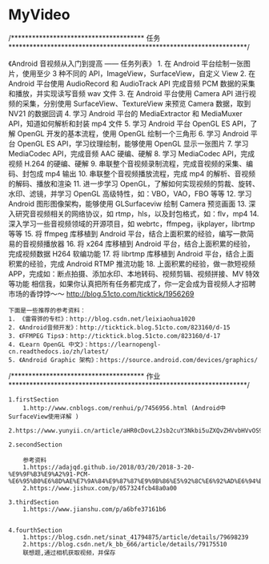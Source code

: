 # MyVideo

/**************************************    任务   ********************************************************************/

   《Android 音视频从入门到提高 —— 任务列表》
    1. 在 Android 平台绘制一张图片，使用至少 3 种不同的 API，ImageView，SurfaceView，自定义 View
    2. 在 Android 平台使用 AudioRecord 和 AudioTrack API 完成音频 PCM 数据的采集和播放，并实现读写音频 wav 文件
    3. 在 Android 平台使用 Camera API 进行视频的采集，分别使用 SurfaceView、TextureView 来预览 Camera 数据，取到 NV21 的数据回调
    4. 学习 Android 平台的 MediaExtractor 和 MediaMuxer API，知道如何解析和封装 mp4 文件
    5. 学习 Android 平台 OpenGL ES API，了解 OpenGL 开发的基本流程，使用 OpenGL 绘制一个三角形
    6. 学习 Android 平台 OpenGL ES API，学习纹理绘制，能够使用 OpenGL 显示一张图片
    7. 学习 MediaCodec API，完成音频 AAC 硬编、硬解
    8. 学习 MediaCodec API，完成视频 H.264 的硬编、硬解
    9. 串联整个音视频录制流程，完成音视频的采集、编码、封包成 mp4 输出
    10. 串联整个音视频播放流程，完成 mp4 的解析、音视频的解码、播放和渲染
    11. 进一步学习 OpenGL，了解如何实现视频的剪裁、旋转、水印、滤镜，并学习 OpenGL 高级特性，如：VBO，VAO，FBO 等等
    12. 学习 Android 图形图像架构，能够使用 GLSurfaceviw 绘制 Camera 预览画面
    13. 深入研究音视频相关的网络协议，如 rtmp，hls，以及封包格式，如：flv，mp4
    14. 深入学习一些音视频领域的开源项目，如 webrtc，ffmpeg，ijkplayer，librtmp 等等
    15. 将 ffmpeg 库移植到 Android 平台，结合上面积累的经验，编写一款简易的音视频播放器
    16. 将 x264 库移植到 Android 平台，结合上面积累的经验，完成视频数据 H264 软编功能
    17. 将 librtmp 库移植到 Android 平台，结合上面积累的经验，完成 Android RTMP 推流功能
    18. 上面积累的经验，做一款短视频 APP，完成如：断点拍摄、添加水印、本地转码、视频剪辑、视频拼接、MV 特效等功能
    相信我，如果你认真把所有任务都完成了，你一定会成为音视频人才招聘市场的香饽饽～～
    http://blog.51cto.com/ticktick/1956269

    下面是一些推荐的参考资料：
    1. 《雷霄骅的专栏》：http://blog.csdn.net/leixiaohua1020
    2. 《Android音频开发》：http://ticktick.blog.51cto.com/823160/d-15
    3. 《FFMPEG Tips》：http://ticktick.blog.51cto.com/823160/d-17
    4. 《Learn OpenGL 中文》：https://learnopengl-cn.readthedocs.io/zh/latest/
    5. 《Android Graphic 架构》：https://source.android.com/devices/graphics/


/**************************************    作业   ********************************************************************/

    1.firstSection
        1.http://www.cnblogs.com/renhui/p/7456956.html (Android中SurfaceView使用详解 )
        2.https://www.yunyii.cn/article/aHR0cDovL2Jsb2cuY3Nkbi5uZXQvZHVvbHVvOS9hcnRpY2xlL2RldGFpbHMvODE2MzA1NjE=

    2.secondSection

        参考资料
        1.https://adajqd.github.io/2018/03/20/2018-3-20-%E9%9F%B3%E9%A2%91-PCM-%E6%95%B0%E6%8D%AE%E7%9A%84%E9%87%87%E9%9B%86%E5%92%8C%E6%92%AD%E6%94%BE/
        2.https://www.jishux.com/p/057324fcb48a0a00

    3.thirdSection
        1.https://www.jianshu.com/p/a6bfe37161b6


    4.fourthSection
        1.https://blog.csdn.net/sinat_41794875/article/details/79698239
        2.https://blog.csdn.net/k_bb_666/article/details/79175510
        联想题,通过相机获取视频，并保存